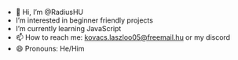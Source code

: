 - 👋 Hi, I’m @RadiusHU
-  I’m interested in beginner friendly projects
- I’m currently learning JavaScript
- 📫 How to reach me: kovacs.laszloo05@freemail.hu or my discord
- 😄 Pronouns: He/Him
